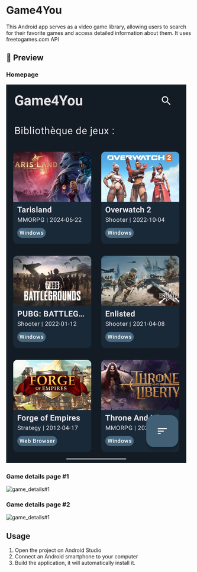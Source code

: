 # Game4You

This Android app serves as a video game library, allowing users to search for their favorite games and access detailed information about them. It uses freetogames.com API

## 📸 Preview

### Homepage
![homepage](https://github.com/Anox-Leo/Game4You/blob/main/images/homepage.jpg)

### Game details page #1
![game_details#1](https://github.com/Anox-Leo/Game4You/blob/main/images/game_details%2321.jpg)

### Game details page #2
![game_details#1](https://github.com/Anox-Leo/Game4You/blob/main/images/game_details%2322.jpg)

## Usage

1. Open the project on Android Studio
2. Connect an Android smartphone to your computer
3. Build the application, it will automatically install it.



